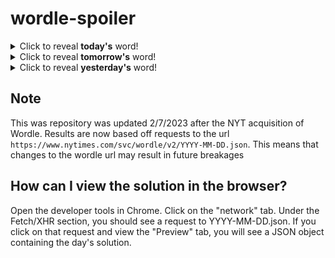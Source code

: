# wordle-spoiler

<details>
  <summary>Click to reveal <b>today's</b> word!</summary>
  <br>
  <b> frail </b>
</details>

<details>
  <summary>Click to reveal <b>tomorrow's</b> word!</summary>
  <br>
  <b> going </b>
</details>

<details>
  <summary>Click to reveal <b>yesterday's</b> word!</summary>
  <br>
  <b> tally </b>
</details>

## Note
This was repository was updated 2/7/2023 after the NYT acquisition of Wordle. Results are now based off requests to the url `https://www.nytimes.com/svc/wordle/v2/YYYY-MM-DD.json`. This means that changes to the wordle url may result in future breakages

## How can I view the solution in the browser?
Open the developer tools in Chrome. Click on the "network" tab. Under the Fetch/XHR section, you should see a request to YYYY-MM-DD.json. If you click on that request and view the "Preview" tab, you will see a JSON object containing the day's solution.